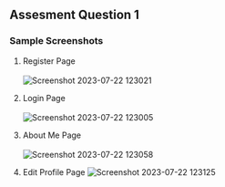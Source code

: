 ## Assesment Question 1 
### Sample Screenshots

1. Register Page <br><br>
![Screenshot 2023-07-22 123021](https://github.com/kishwanth21/Intern-Assesment-/assets/121415244/27445e60-210b-4fc9-aacc-9b2eb40144e8)

2. Login Page <br><br>
![Screenshot 2023-07-22 123005](https://github.com/kishwanth21/Intern-Assesment-/assets/121415244/6e1e5e22-d892-4cc0-988e-c43fbe0383ee)

3. About Me Page <br><br>
![Screenshot 2023-07-22 123058](https://github.com/kishwanth21/Intern-Assesment-/assets/121415244/4d99e88f-049c-4e92-82f1-9b8ed23e868b)

4. Edit Profile Page
![Screenshot 2023-07-22 123125](https://github.com/kishwanth21/Intern-Assesment-/assets/121415244/5fbd942e-4d4b-40a6-92dd-ddeb5db45a16)
